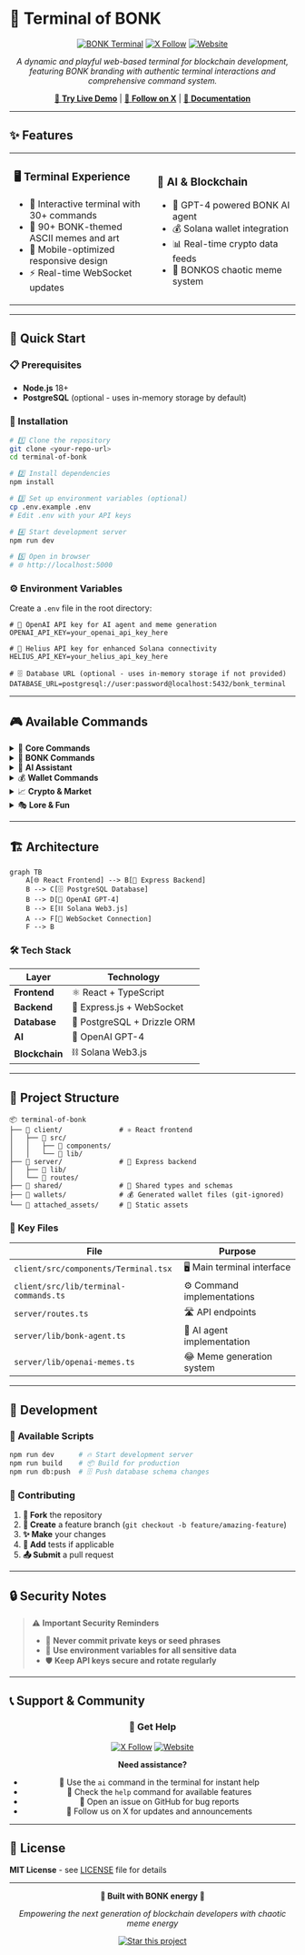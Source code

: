 # 🔨 Terminal of BONK

<div align="center">

[![BONK Terminal](https://img.shields.io/badge/BONK-Terminal-orange?style=for-the-badge&logo=terminal)](https://bonkterminal.app/)
[![X Follow](https://img.shields.io/badge/Follow-@BonkTerminalapp-1DA1F2?style=for-the-badge&logo=x)](https://x.com/BonkTerminalapp)
[![Website](https://img.shields.io/badge/Website-bonkterminal.app-4285f4?style=for-the-badge&logo=google-chrome)](https://bonkterminal.app/)

*A dynamic and playful web-based terminal for blockchain development, featuring BONK branding with authentic terminal interactions and comprehensive command system.*

[🚀 **Try Live Demo**](https://bonkterminal.app/) | [📱 **Follow on X**](https://x.com/BonkTerminalapp) | [📖 **Documentation**](#available-commands)

</div>

---

## ✨ Features

<table>
<tr>
<td width="50%">

### 🖥️ **Terminal Experience**
- 🎯 Interactive terminal with 30+ commands
- 🎨 90+ BONK-themed ASCII memes and art
- 📱 Mobile-optimized responsive design
- ⚡ Real-time WebSocket updates

</td>
<td width="50%">

### 🤖 **AI & Blockchain**
- 🧠 GPT-4 powered BONK AI agent
- 💰 Solana wallet integration
- 📊 Real-time crypto data feeds
- 🔨 BONKOS chaotic meme system

</td>
</tr>
</table>

---

## 🚀 Quick Start

### 📋 Prerequisites

- **Node.js** 18+ 
- **PostgreSQL** (optional - uses in-memory storage by default)

### 🔧 Installation

```bash
# 1️⃣ Clone the repository
git clone <your-repo-url>
cd terminal-of-bonk

# 2️⃣ Install dependencies
npm install

# 3️⃣ Set up environment variables (optional)
cp .env.example .env
# Edit .env with your API keys

# 4️⃣ Start development server
npm run dev

# 5️⃣ Open in browser
# 🌐 http://localhost:5000
```

### ⚙️ Environment Variables

Create a `.env` file in the root directory:

```env
# 🤖 OpenAI API key for AI agent and meme generation
OPENAI_API_KEY=your_openai_api_key_here

# 🔗 Helius API key for enhanced Solana connectivity
HELIUS_API_KEY=your_helius_api_key_here

# 🗄️ Database URL (optional - uses in-memory storage if not provided)
DATABASE_URL=postgresql://user:password@localhost:5432/bonk_terminal
```

---

## 🎮 Available Commands

<details>
<summary>🔧 <strong>Core Commands</strong></summary>

| Command | Description |
|---------|-------------|
| `help` | 📖 Show all available commands |
| `clear` | 🧹 Clear the terminal screen |
| `date` | 📅 Show current date and time |
| `whoami` | 👤 Display current user information |

</details>

<details>
<summary>🔨 <strong>BONK Commands</strong></summary>

| Command | Description |
|---------|-------------|
| `bonk` | 🎨 Display random BONK ASCII art |
| `meme` | 😂 Generate AI-powered BONK memes |
| `hammer` | ⚡ Activate BONK hammer energy |
| `energy` | 🔋 Check current BONK power levels |

</details>

<details>
<summary>🤖 <strong>AI Assistant</strong></summary>

| Command | Description |
|---------|-------------|
| `ai <question>` | 🧠 Ask the BONK AI agent anything |
| `agent <question>` | 🤖 Alternative AI command |
| `ask <question>` | ❓ Get help with terminal features |

</details>

<details>
<summary>💰 <strong>Wallet Commands</strong></summary>

| Command | Description |
|---------|-------------|
| `wallet create` | 🆕 Generate a new Solana wallet |
| `wallet import` | 📥 Import existing wallet with seed phrase |
| `wallet balance` | 💳 Check wallet balance *(coming soon)* |
| `wallet address` | 📍 Display wallet address *(coming soon)* |

</details>

<details>
<summary>📈 <strong>Crypto & Market</strong></summary>

| Command | Description |
|---------|-------------|
| `price` | 💹 Show BONK price data *(placeholder mode)* |
| `chart` | 📊 Display price chart *(coming soon)* |
| `market` | 📈 Market analysis *(coming soon)* |

</details>

<details>
<summary>🎭 <strong>Lore & Fun</strong></summary>

| Command | Description |
|---------|-------------|
| `bonk-lore` | 📚 Read BONK chronicles and legends |
| `awaken` | 🌟 Awaken the BONK energy |
| `power` | ⚡ Display BONK power information |
| `rebuild` | 🔄 BONK reconstruction themes |

</details>

---

## 🏗️ Architecture

```mermaid
graph TB
    A[🌐 React Frontend] --> B[🚀 Express Backend]
    B --> C[🗄️ PostgreSQL Database]
    B --> D[🤖 OpenAI GPT-4]
    B --> E[⛓️ Solana Web3.js]
    A --> F[🔌 WebSocket Connection]
    F --> B
```

### 🛠️ Tech Stack

| Layer | Technology |
|-------|------------|
| **Frontend** | ⚛️ React + TypeScript |
| **Backend** | 🚀 Express.js + WebSocket |
| **Database** | 🐘 PostgreSQL + Drizzle ORM |
| **AI** | 🧠 OpenAI GPT-4 |
| **Blockchain** | ⛓️ Solana Web3.js |

---

## 📁 Project Structure

```
📦 terminal-of-bonk
├── 📂 client/              # ⚛️ React frontend
│   ├── 📂 src/
│   │   ├── 📂 components/
│   │   └── 📂 lib/
├── 📂 server/              # 🚀 Express backend
│   ├── 📂 lib/
│   └── 📂 routes/
├── 📂 shared/              # 🔄 Shared types and schemas
├── 📂 wallets/             # 💰 Generated wallet files (git-ignored)
└── 📂 attached_assets/     # 🎨 Static assets
```

### 🔑 Key Files

| File | Purpose |
|------|---------|
| `client/src/components/Terminal.tsx` | 🖥️ Main terminal interface |
| `client/src/lib/terminal-commands.ts` | ⚙️ Command implementations |
| `server/routes.ts` | 🛣️ API endpoints |
| `server/lib/bonk-agent.ts` | 🤖 AI agent implementation |
| `server/lib/openai-memes.ts` | 😂 Meme generation system |

---

## 🔧 Development

### 📜 Available Scripts

```bash
npm run dev      # 🔥 Start development server
npm run build    # 📦 Build for production
npm run db:push  # 🗄️ Push database schema changes
```

### 🤝 Contributing

1. **🍴 Fork** the repository
2. **🌿 Create** a feature branch (`git checkout -b feature/amazing-feature`)
3. **✨ Make** your changes
4. **🧪 Add** tests if applicable
5. **📤 Submit** a pull request

---

## 🔒 Security Notes

> ⚠️ **Important Security Reminders**
> 
> - 🔐 **Never commit private keys or seed phrases**
> - 🔑 **Use environment variables for all sensitive data**
> - 🛡️ **Keep API keys secure and rotate regularly**

---

## 📞 Support & Community

<div align="center">

### 🤝 Get Help

[![X Follow](https://img.shields.io/badge/Follow_Updates-@BonkTerminalapp-1DA1F2?style=for-the-badge&logo=x)](https://x.com/BonkTerminalapp)
[![Website](https://img.shields.io/badge/Visit_Website-bonkterminal.app-4285f4?style=for-the-badge&logo=google-chrome)](https://bonkterminal.app/)

**Need assistance?**
- 💬 Use the `ai` command in the terminal for instant help
- 📖 Check the `help` command for available features
- 🐛 Open an issue on GitHub for bug reports
- 🚀 Follow us on X for updates and announcements

</div>

---

## 📄 License

**MIT License** - see [LICENSE](LICENSE) file for details

---

<div align="center">

**🔨 Built with BONK energy 🔨**

*Empowering the next generation of blockchain developers with chaotic meme energy*

[![Star this project](https://img.shields.io/github/stars/your-username/terminal-of-bonk?style=social)](https://github.com/your-username/terminal-of-bonk)

</div>
